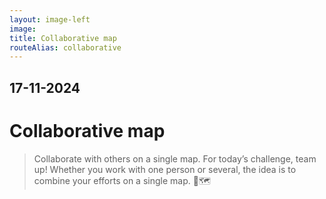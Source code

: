 ```yaml
---
layout: image-left
image:
title: Collaborative map
routeAlias: collaborative
---
```


## 17-11-2024

# Collaborative map

> Collaborate with others on a single map. For today’s challenge, team up! Whether you work with one person or several, the idea is to combine your efforts on a single map. 🤝🗺️

